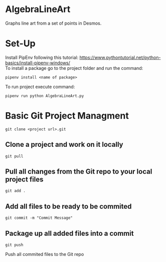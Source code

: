 # AlgebraLineArt
Graphs line art from a set of points in Desmos. <br />

# Set-Up
Install PipEnv following this tutorial: https://www.pythontutorial.net/python-basics/install-pipenv-windows/ <br />
To install a package go to the project folder and run the command:<br />
````
pipenv install <name of package>
````
To run project execute command:<br />
````
pipenv run python AlgebraLineArt.py
````

# Basic Git Project Managment
```
git clone <project url>.git
```
Clone a project and work on it locally
---------------
```
git pull
```
Pull all changes from the Git repo to your local project files
---------------
```
git add .
```
Add all files to be ready to be commited
---------------
```
git commit -m "Commit Message"
```
Package up all added files into a commit
---------------
```
git push
```
Push all commited files to the Git repo